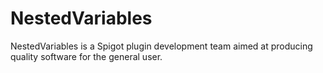 # NestedVariables
NestedVariables is a Spigot plugin development team aimed at producing quality software for the general user.
